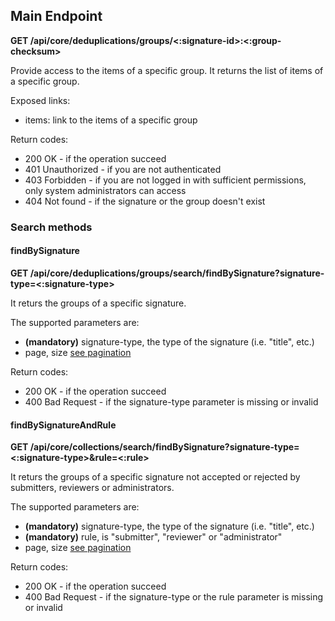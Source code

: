 ## Main Endpoint
**GET /api/core/deduplications/groups/<:signature-id>:<:group-checksum>**

Provide access to the items of a specific group. It returns the list of items of a specific group.

Exposed links:
* items: link to the items of a specific group

Return codes:
* 200 OK - if the operation succeed
* 401 Unauthorized - if you are not authenticated
* 403 Forbidden - if you are not logged in with sufficient permissions, only system administrators can access
* 404 Not found - if the signature or the group doesn't exist

### Search methods
#### findBySignature
**GET /api/core/deduplications/groups/search/findBySignature?signature-type=<:signature-type>**

It returs the groups of a specific signature.

The supported parameters are:
* **(mandatory)** signature-type, the type of the signature (i.e. "title", etc.)
* page, size [see pagination](README.md#Pagination)

Return codes:
* 200 OK - if the operation succeed
* 400 Bad Request - if the signature-type parameter is missing or invalid

#### findBySignatureAndRule
**GET /api/core/collections/search/findBySignature?signature-type=<:signature-type>&rule=<:rule>**

It returs the groups of a specific signature not accepted or rejected by submitters, reviewers or administrators.

The supported parameters are:
* **(mandatory)** signature-type, the type of the signature (i.e. "title", etc.)
* **(mandatory)** rule, is "submitter", "reviewer" or "administrator"
* page, size [see pagination](README.md#Pagination)

Return codes:
* 200 OK - if the operation succeed
* 400 Bad Request - if the signature-type or the rule parameter is missing or invalid
